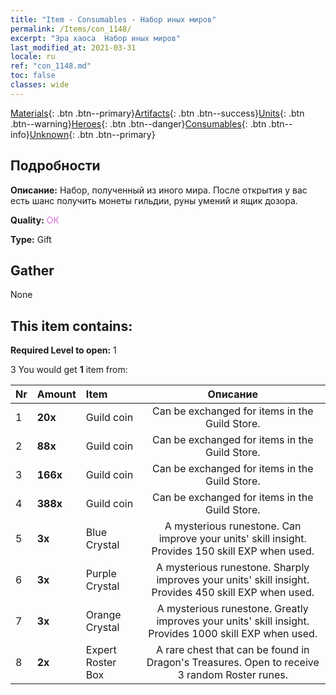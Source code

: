 ```yaml
---
title: "Item - Consumables - Набор иных миров"
permalink: /Items/con_1148/
excerpt: "Эра хаоса  Набор иных миров"
last_modified_at: 2021-03-31
locale: ru
ref: "con_1148.md"
toc: false
classes: wide
---
```

 [Materials](/ru/Items/){: .btn .btn--primary}[Artifacts](/ru/Items/Artifacts/){: .btn .btn--success}[Units](/ru/Items/Units/){: .btn .btn--warning}[Heroes](/ru/Items/Heroes/){: .btn .btn--danger}[Consumables](/ru/Items/Consumables/){: .btn .btn--info}[Unknown](/ru/Items/Unknown/){: .btn .btn--primary}

## Подробности
 **Описание:** Набор, полученный из иного мира. После открытия у вас есть шанс получить монеты гильдии, руны умений и ящик дозора.

 **Quality:** <span style="color: #DA70D6">OK</span>

 **Type:** Gift

## Gather

  None

## This item contains:

 **Required Level to open:** 1

 3 You would get **1** item  from:

  | Nr | Amount |     Item    | Описание |
  |:---|:-------|:------------|:-----------:|
  | 1 |  **20x** | Guild coin | Can be exchanged for items in the Guild Store.  | 
  | 2 |  **88x** | Guild coin | Can be exchanged for items in the Guild Store.  | 
  | 3 |  **166x** | Guild coin | Can be exchanged for items in the Guild Store.  | 
  | 4 |  **388x** | Guild coin | Can be exchanged for items in the Guild Store.  | 
  | 5 |  **3x** | Blue Crystal | A mysterious runestone. Can improve your units' skill insight. Provides 150 skill EXP when used.  | 
  | 6 |  **3x** | Purple Crystal | A mysterious runestone. Sharply improves your units' skill insight. Provides 450 skill EXP when used.  | 
  | 7 |  **3x** | Orange Crystal | A mysterious runestone. Greatly improves your units' skill insight. Provides 1000 skill EXP when used.  | 
  | 8 |  **2x** | Expert Roster Box | A rare chest that can be found in Dragon's Treasures. Open to receive 3 random Roster runes.  | 
